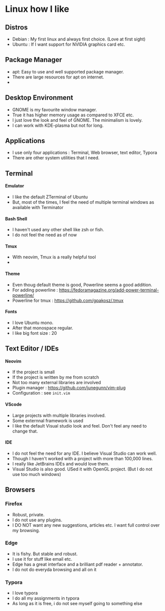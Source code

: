 # Linux how I like


## Distros
* Debian : My first linux and always first choice. (Love at first sight)
* Ubuntu : If I want support for NVIDIA graphics card etc.

## Package Manager
* apt: Easy to use and well supported package manager.
* There are large resources for apt on internet.
* 
## Desktop Environment
* GNOME is my favourite window manager.
* True it has higher memory usage as compared to XFCE etc.
* I just love the look and feel of GNOME. The minimalism is lovely.
* I can work with KDE-plasma but not for long.

## Applications
* I use only four applications : Terminal, Web browser, text editor, Typora
* There are other system utilities that I need.

## Terminal 
#### Emulator
* I like the default ZTerminal of Ubuntu
* But, most of the times, I feel the need of multiple terminal windows as available with Terminator

#### Bash Shell
* I haven't used any other shell like zsh or fish.
* I do not feel the need as of now

#### Tmux
* With neovim, Tmux is a really helpful tool
* 
#### Theme
* Even thoug default theme is good, Powerline seems a good addition.
* For adding powerline : https://fedoramagazine.org/add-power-terminal-powerline/
* Powerline for tmux : https://github.com/gpakosz/.tmux

#### Fonts
* I love Ubuntu mono.
* After that monospace regular.
* I like big font size : 20

## Text Editor / IDEs
#### Neovim
* If the project is small 
* If the project is written by me from scratch
* Not too many external libraries are involved
* Plugin manager : https://github.com/junegunn/vim-plug
* Configuration : see `init.vim`

#### VScode
* Large projects with multiple libraries involved.
* Some externnal framework is used
* I like the default Visual studio look and feel. Don't feel any need to change that.

#### IDE
* I do not feel the need for any IDE. I believe Visual Studio can work well.
* Though I haven't worked with a project with more than 100,000 lines.
* I really like JetBrains IDEs and would love them.
* Visual Studio is also good. USed it with OpenGL project. (But I do not use too much windows)

## Browsers
### Firefox
* Robust, private.
* I do not use any plugins. 
* I DO NOT want any new suggestions, articles etc. I want full control over my browsing.

### Edge
* It is fishy. But stable and robust.
* I use it for stuff like email etc.
* Edge has a great interface and a brilliant pdf reader + annotator.
* I do not do everyda browsing and all on it

### Typora
* I love typora
* I do all my assignments in typora
* As long as it is free, i do not see myself going to something else
